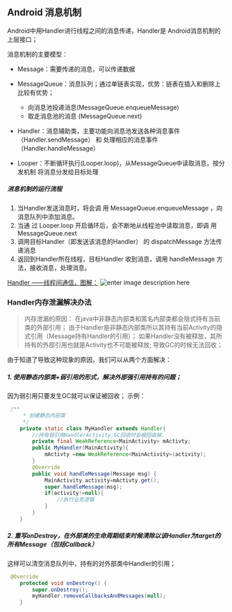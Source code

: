 Android 消息机制
---
 Android中用Handler进行线程之间的消息传递，Handler是 Android消息机制的上层接口；

消息机制的主要模型：
+ Message：需要传递的消息，可以传递数据

+ MessageQueue：消息队列；通过单链表实现，优势：链表在插入和删除上比较有优势；
	+ 向消息池投递消息(MessageQueue.enqueueMessage)
	+ 取走消息池的消息 (MessageQueue.next)

+ Handler：消息辅助类，主要功能向消息池发送各种消息事件（Handler.sendMessage） 和 处理相应的消息事件（Handler.handleMessage）

+ Looper：不断循环执行(Looper.loop)，从MessageQueue中读取消息，按分发机制 将消息分发给目标处理

##### 消息机制的运行流程
1. 当Handler发送消息时，将会调 用	MessageQueue.enqueueMessage	，向消息队列中添加消息。
2. 当通 过	Looper.loop	开启循环后，会不断地从线程池中读取消息，即调 用	MessageQueue.next
3. 调用目标Handler（即发送该消息的Handler） 的	dispatchMessage	方法传递消息
4. 返回到Handler所在线程，目标Handler 收到消息，调用	handleMessage	方法，接收消息，处理消息。

[Handler ——线程间通信，图解：](http://chuantu.biz/t6/193/1514818188x-1404795856.png)
![enter image description here](http://chuantu.biz/t6/193/1514818188x-1404795856.png)

### Handler内存泄漏解决办法
> 内存泄漏的原因：
> 在java中非静态内部类和匿名内部类都会隐式持有当前类的外部引用；
>  由于Handler是非静态内部类所以其持有当前Activity的隐式引用（Message持有Handler的引用）；
>  如果Handler没有被释放，其所持有的外部引用也就是Activity也不可能被释放; 导致GC的时候无法回收；

由于知道了导致这种现象的原因，我们可以从两个方面解决：
##### 1. 使用静态内部类+弱引用的形式，解决外部强引用持有的问题；
因为弱引用只要发生GC就可以保证被回收；
示例：
```java
 /** 
     * 创建静态内部类 
     */  
    private static class MyHandler extends Handler{  
        //持有弱引用HandlerActivity,GC回收时会被回收掉.  
        private final WeakReference<MainActivity> mActivty;  
        public MyHandler(MainActivity){  
            mActivty =new WeakReference<MainActivity>(activity);  
        }  
        @Override  
        public void handleMessage(Message msg) {  
            MainActivity activity=mActivty.get();  
            super.handleMessage(msg);  
            if(activity!=null){  
                //执行业务逻辑  
            }  
        }  
    }  
```
##### 2. 重写onDestroy，在外部类的生命周期结束时候清除以该Handler为target的所有Message（包括Callback）
这样可以清空消息队列中，持有的对外部类中Handler的引用；
```java
 @Override  
    protected void onDestroy() {  
        super.onDestroy();  
        myHandler.removeCallbacksAndMessages(null);  
    }  
```